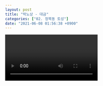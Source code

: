 ```yaml
---
layout: post
title: "박노상 - 대금"
categories: ["02. 정북동 토성"]
date: "2021-06-08 01:56:38 +0900"
---
```

<video class="post-video" controls>

    <source src='{{ "assets/videos/02. 정북동 토성/03.mp4" | relative_url }}'
            type="video/mp4">

    Sorry, your browser doesn't support embedded videos.
</video>
